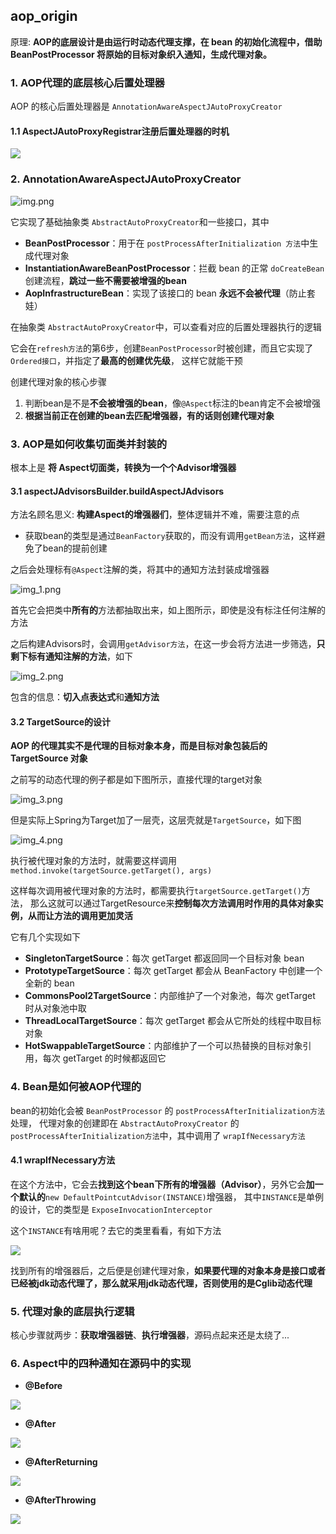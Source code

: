## aop_origin

原理: **AOP的底层设计是由运行时动态代理支撑，在 bean 的初始化流程中，借助 BeanPostProcessor 将原始的目标对象织入通知，生成代理对象。**

### 1. AOP代理的底层核心后置处理器
AOP 的核心后置处理器是 `AnnotationAwareAspectJAutoProxyCreator`

#### 1.1 AspectJAutoProxyRegistrar注册后置处理器的时机

![](images/aop_origin/AOP1.jpg)

### 2. AnnotationAwareAspectJAutoProxyCreator
![img.png](images/aop_origin/img.png)

它实现了基础抽象类 `AbstractAutoProxyCreator`和一些接口，其中

- **BeanPostProcessor**：用于在 `postProcessAfterInitialization 方法`中生成代理对象
- **InstantiationAwareBeanPostProcessor**：拦截 bean 的正常 `doCreateBean` 创建流程，**跳过一些不需要被增强的bean**
- **AopInfrastructureBean**：实现了该接口的 bean **永远不会被代理**（防止套娃）

在抽象类 `AbstractAutoProxyCreator`中，可以查看对应的后置处理器执行的逻辑

它会在`refresh方法`的第6步，创建`BeanPostProcessor`时被创建，而且它实现了`Ordered接口`，并指定了**最高的创建优先级**，
这样它就能干预

创建代理对象的核心步骤
1. 判断bean是不是**不会被增强的bean**，像`@Aspect`标注的bean肯定不会被增强
2. **根据当前正在创建的bean去匹配增强器，有的话则创建代理对象**

### 3. AOP是如何收集切面类并封装的
根本上是 **将 Aspect切面类，转换为一个个Advisor增强器**

#### 3.1 aspectJAdvisorsBuilder.buildAspectJAdvisors

方法名顾名思义: **构建Aspect的增强器们**，整体逻辑并不难，需要注意的点

- 获取bean的类型是通过`BeanFactory`获取的，而没有调用`getBean方法`，这样避免了bean的提前创建

之后会处理标有`@Aspect`注解的类，将其中的通知方法封装成增强器

![img_1.png](images/aop_origin/img_1.png)

首先它会把类中**所有的**方法都抽取出来，如上图所示，即使是没有标注任何注解的方法

之后构建Advisors时，会调用`getAdvisor方法`，在这一步会将方法进一步筛选，**只剩下标有通知注解的方法**，如下

![img_2.png](images/aop_origin/img_2.png)

包含的信息：**切入点表达式**和**通知方法**

#### 3.2 TargetSource的设计

**AOP 的代理其实不是代理的目标对象本身，而是目标对象包装后的 TargetSource 对象**

之前写的动态代理的例子都是如下图所示，直接代理的target对象

![img_3.png](images/aop_origin/img_3.png)

但是实际上Spring为Target加了一层壳，这层壳就是`TargetSource`，如下图

![img_4.png](images/aop_origin/img_4.png)

执行被代理对象的方法时，就需要这样调用 `method.invoke(targetSource.getTarget(), args)`

这样每次调用被代理对象的方法时，都需要执行`targetSource.getTarget()`方法，
那么这就可以通过TargetResource来**控制每次方法调用时作用的具体对象实例，从而让方法的调用更加灵活**

它有几个实现如下
- **SingletonTargetSource**：每次 getTarget 都返回同一个目标对象 bean 
- **PrototypeTargetSource**：每次 getTarget 都会从 BeanFactory 中创建一个全新的 bean 
- **CommonsPool2TargetSource**：内部维护了一个对象池，每次 getTarget 时从对象池中取
- **ThreadLocalTargetSource**：每次 getTarget 都会从它所处的线程中取目标对象
- **HotSwappableTargetSource**：内部维护了一个可以热替换的目标对象引用，每次 getTarget 的时候都返回它

### 4. Bean是如何被AOP代理的
bean的初始化会被 `BeanPostProcessor` 的 `postProcessAfterInitialization方法` 处理，
代理对象的创建即在 `AbstractAutoProxyCreator` 的 `postProcessAfterInitialization方法`中，其中调用了 `wrapIfNecessary方法`

#### 4.1 wrapIfNecessary方法

在这个方法中，它会去**找到这个bean下所有的增强器（Advisor）**，另外它会**加一个默认的**`new DefaultPointcutAdvisor(INSTANCE)`增强器，
其中`INSTANCE`是单例的设计，它的类型是 `ExposeInvocationInterceptor`

这个`INSTANCE`有啥用呢？去它的类里看看，有如下方法

![](images/aop_origin/default.jpg)

找到所有的增强器后，之后便是创建代理对象，**如果要代理的对象本身是接口或者已经被jdk动态代理了，那么就采用jdk动态代理，否则使用的是Cglib动态代理**

### 5. 代理对象的底层执行逻辑

核心步骤就两步：**获取增强器链**、**执行增强器**，源码点起来还是太绕了...

### 6. Aspect中的四种通知在源码中的实现

- **@Before**

![](images/aop_origin/before.jpg)

- **@After**

![](images/aop_origin/after.jpg)

- **@AfterReturning**

![](images/aop_origin/afterReturing.jpg)

- **@AfterThrowing**

![](images/aop_origin/afterThrowing.jpg)
